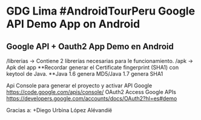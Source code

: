 GDG Lima #AndroidTourPeru Google API Demo App on Android
========================================================

Google API + Oauth2 App Demo en Android
---------------------------------------

/librerias
-> Contiene 2 librerías necesarias para le funcionamiento.
/apk
-> Apk del app
**Recordar generar el Certificate fingerprint (SHA1) con keytool de Java. 
**Java 1.6 genera MD5/Java 1.7 genera SHA1 

Api Console para generar el proyecto y activar API Google
https://code.google.com/apis/console/
OAuth2 Access Google APIs
https://developers.google.com/accounts/docs/OAuth2?hl=es#demo

Gracias a: +Diego Urbina López
Alévandië

